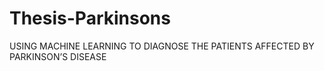 # Thesis-Parkinsons
USING MACHINE LEARNING TO DIAGNOSE THE PATIENTS AFFECTED BY PARKINSON’S DISEASE

